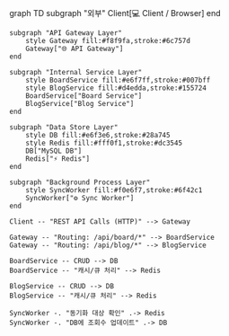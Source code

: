 graph TD
    subgraph "외부"
        Client[💻 Client / Browser]
    end

    subgraph "API Gateway Layer"
        style Gateway fill:#f8f9fa,stroke:#6c757d
        Gateway["🌐 API Gateway"]
    end

    subgraph "Internal Service Layer"
        style BoardService fill:#e6f7ff,stroke:#007bff
        style BlogService fill:#d4edda,stroke:#155724
        BoardService["Board Service"]
        BlogService["Blog Service"]
    end

    subgraph "Data Store Layer"
        style DB fill:#e6f3e6,stroke:#28a745
        style Redis fill:#fff0f1,stroke:#dc3545
        DB["MySQL DB"]
        Redis["⚡ Redis"]
    end
    
    subgraph "Background Process Layer"
        style SyncWorker fill:#f0e6f7,stroke:#6f42c1
        SyncWorker["⚙️ Sync Worker"]
    end

    Client -- "REST API Calls (HTTP)" --> Gateway

    Gateway -- "Routing: /api/board/*" --> BoardService
    Gateway -- "Routing: /api/blog/*" --> BlogService
    
    BoardService -- CRUD --> DB
    BoardService -- "캐시/큐 처리" --> Redis

    BlogService -- CRUD --> DB
    BlogService -- "캐시/큐 처리" --> Redis

    SyncWorker -. "동기화 대상 확인" .-> Redis
    SyncWorker -. "DB에 조회수 업데이트" .-> DB
